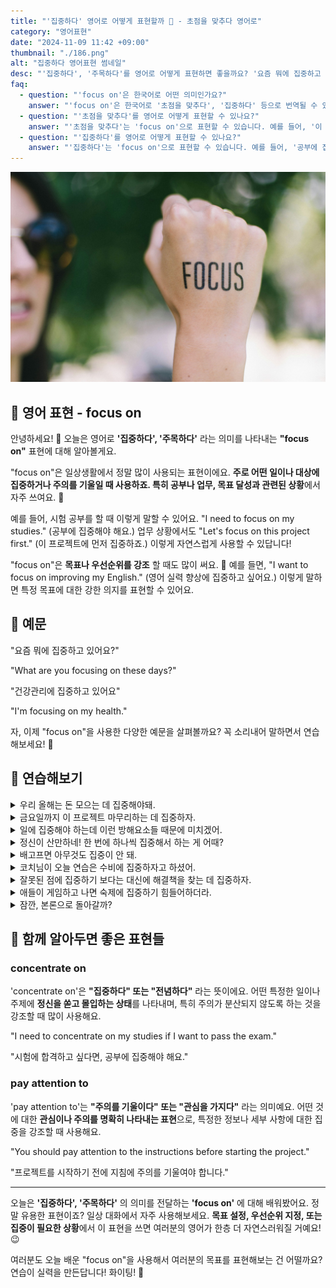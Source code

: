 ```yaml
---
title: "'집중하다' 영어로 어떻게 표현할까 🎯 - 초점을 맞추다 영어로"
category: "영어표현"
date: "2024-11-09 11:42 +09:00"
thumbnail: "./186.png"
alt: "집중하다 영어표현 썸네일"
desc: "'집중하다', '주목하다'를 영어로 어떻게 표현하면 좋을까요? '요즘 뭐에 집중하고 있어요?' , '건강관리에 집중하고 있어요' 등을 영어로 표현하는 법을 배워봅시다. 다양한 예문을 통해서 연습하고 본인의 표현으로 만들어 보세요."
faq:
  - question: "'focus on'은 한국어로 어떤 의미인가요?"
    answer: "'focus on'은 한국어로 '초점을 맞추다', '집중하다' 등으로 번역될 수 있습니다."
  - question: "'초점을 맞추다'를 영어로 어떻게 표현할 수 있나요?"
    answer: "'초점을 맞추다'는 'focus on'으로 표현할 수 있습니다. 예를 들어, '이 프로젝트에 초점을 맞추자'는 'Let's focus on this project'로 말할 수 있습니다."
  - question: "'집중하다'를 영어로 어떻게 표현할 수 있나요?"
    answer: "'집중하다'는 'focus on'으로 표현할 수 있습니다. 예를 들어, '공부에 집중해야 해'는 'I need to focus on my studies'로 말할 수 있습니다."
---
```


![FOUCS 쓰여있는 여성의 주먹사진](./186-1.jpg)

## 🌟 영어 표현 - focus on

안녕하세요! 👋 오늘은 영어로 **'집중하다', '주목하다'** 라는 의미를 나타내는 **"focus on"** 표현에 대해 알아볼게요.

"focus on"은 일상생활에서 정말 많이 사용되는 표현이에요. **주로 어떤 일이나 대상에 집중하거나 주의를 기울일 때 사용하죠. 특히 공부나 업무, 목표 달성과 관련된 상황**에서 자주 쓰여요. 🎯

예를 들어, 시험 공부를 할 때 이렇게 말할 수 있어요. "I need to focus on my studies." (공부에 집중해야 해요.) 업무 상황에서도 "Let's focus on this project first." (이 프로젝트에 먼저 집중하죠.) 이렇게 자연스럽게 사용할 수 있답니다!

"focus on"은 **목표나 우선순위를 강조** 할 때도 많이 써요. 🎨 예를 들면, "I want to focus on improving my English." (영어 실력 향상에 집중하고 싶어요.) 이렇게 말하면 특정 목표에 대한 강한 의지를 표현할 수 있어요.

## 📖 예문

"요즘 뭐에 집중하고 있어요?"

"What are you focusing on these days?"

"건강관리에 집중하고 있어요"

"I'm focusing on my health."

자, 이제 "focus on"을 사용한 다양한 예문을 살펴볼까요? 꼭 소리내어 말하면서 연습해보세요! 🚀

<div 
  data-inline-banner="🎉 새해에는 스픽 AI와 함께 영어 공부하자" 
  data-inline-banner-subtext="설날 특별 할인으로 60%할인 + 추가 7만원 할인! (~2/3)" 
  data-inline-banner-link="https://app.usespeak.com/kr-ko/sale/kr-affiliate-special/?ref=engple-inline"
  data-inline-banner-caption="해당 링크를 통해 구매시 일정액의 수수료를 지급받습니다.">
</div>

## 💬 연습해보기

<details>
<summary>우리 올해는 돈 모으는 데 집중해야돼.</summary>
<span>We should focus on saving money this year.</span>
</details>

<details>
<summary>금요일까지 이 프로젝트 마무리하는 데 집중하자.</summary>
<span>Let's focus on getting this project done before Friday.</span>
</details>

<details>
<summary>일에 집중해야 하는데 이런 방해요소들 때문에 미치겠어.</summary>
<span>I need to focus on my work, but these <a href="/blog/in-english/190.distraction/">distractions</a> are killing me.</span>
</details>

<details>
<summary>정신이 산만하네! 한 번에 하나씩 집중해서 하는 게 어때?</summary>
<span>You're all over the place! <a href="/blog/in-english/117.try-to/">Try to</a> focus on one thing at a time.</span>
</details>

<details>
<summary>배고프면 아무것도 집중이 안 돼.</summary>
<span>I can't focus on anything when I'm hungry.</span>
</details>

<details>
<summary>코치님이 오늘 연습은 수비에 집중하자고 하셨어.</summary>
<span>The coach wants us to focus on defense during today's <a href="/blog/in-english/247.practice/">practice</a>.</span>
</details>

<details>
<summary>잘못된 점에 집중하기 보다는 대신에 해결책을 찾는 데 집중하자.</summary>
<span>Let's not focus on what went wrong. <a href="/blog/in-english/169.instead-of/">Instead</a>, let's find solutions.</span>
</details>

<details>
<summary>애들이 게임하고 나면 숙제에 집중하기 힘들어하더라.</summary>
<span>The kids find it hard to focus on their homework after playing video games.</span>
</details>

<details>
<summary>잠깐, 본론으로 돌아갈까?</summary>
<span>Could we focus on the main issue here?</span>
</details>

## 🤝 함께 알아두면 좋은 표현들

### concentrate on

'concentrate on'은 **"집중하다" 또는 "전념하다"** 라는 뜻이에요. 어떤 특정한 일이나 주제에 **정신을 쏟고 몰입하는 상태**를 나타내며, 특히 주의가 분산되지 않도록 하는 것을 강조할 때 많이 사용해요.

"I need to concentrate on my studies if I want to pass the exam."

"시험에 합격하고 싶다면, 공부에 집중해야 해요."

### pay attention to

'pay attention to'는 **"주의를 기울이다" 또는 "관심을 가지다"** 라는 의미예요. 어떤 것에 대한 **관심이나 주의를 명확히 나타내는 표현**으로, 특정한 정보나 세부 사항에 대한 집중을 강조할 때 사용해요.

"You should pay attention to the instructions before starting the project."

"프로젝트를 시작하기 전에 지침에 주의를 기울여야 합니다."

---

오늘은 **'집중하다', '주목하다'** 의 의미를 전달하는 **'focus on'** 에 대해 배워봤어요. 정말 유용한 표현이죠? 일상 대화에서 자주 사용해보세요. **목표 설정, 우선순위 지정, 또는 집중이 필요한 상황**에서 이 표현을 쓰면 여러분의 영어가 한층 더 자연스러워질 거예요! 😉

여러분도 오늘 배운 "focus on"을 사용해서 여러분의 목표를 표현해보는 건 어떨까요? 연습이 실력을 만든답니다! 화이팅! 💪
